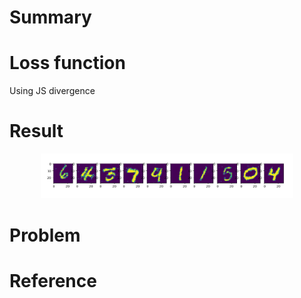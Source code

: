 # Summary

# Loss function 
Using JS divergence 


# Result
 <p align="center"> <img src="./img1/gan_result.png" alt="MLE" width="80%" height="80%"/> </p>
 
# Problem

# Reference
